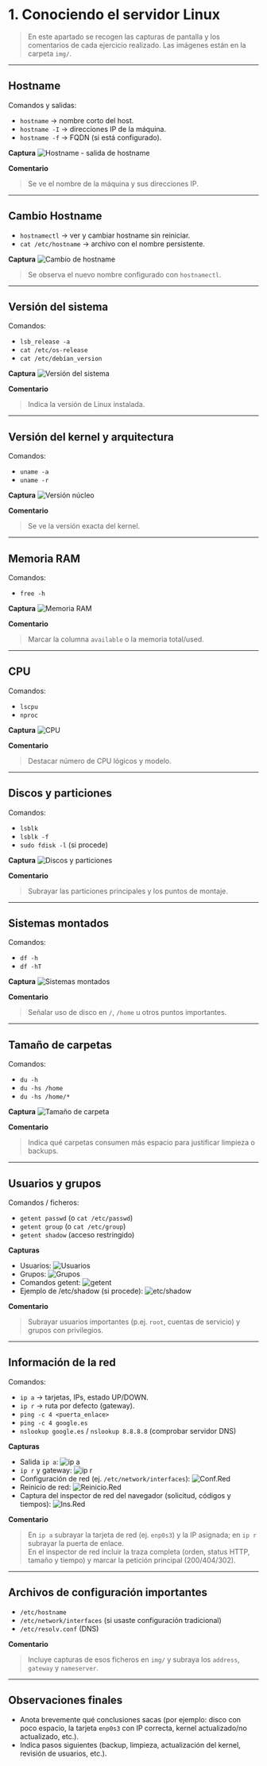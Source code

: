 # 1. Conociendo el servidor Linux

> En este apartado se recogen las capturas de pantalla y los comentarios de cada ejercicio realizado.
> Las imágenes están en la carpeta `img/`. 
---

## Hostname

Comandos y salidas:
- `hostname` → nombre corto del host.
- `hostname -I` → direcciones IP de la máquina.
- `hostname -f` → FQDN (si está configurado).

**Captura**
![Hostname - salida de hostname](img/hostname.png)

**Comentario**
> Se ve el nombre de la máquina y sus direcciones IP.

---

## Cambio Hostname

- `hostnamectl` → ver y cambiar hostname sin reiniciar.
- `cat /etc/hostname` → archivo con el nombre persistente.

**Captura**
![Cambio de hostname](img/cambiar-hostname.png)  
> Se observa el nuevo nombre configurado con `hostnamectl`.

---

## Versión del sistema

Comandos:
- `lsb_release -a`
- `cat /etc/os-release`
- `cat /etc/debían_version`

**Captura**
![Versión del sistema](img/version_sistema.png)

**Comentario**
> Indica la versión de Linux instalada.

---

## Versión del kernel y arquitectura

Comandos:
- `uname -a`
- `uname -r`

**Captura**
![Versión núcleo](img/versionNucleo.png)

**Comentario**
> Se ve la versión exacta del kernel.

---

## Memoria RAM

Comandos:
- `free -h`

**Captura**
![Memoria RAM](img/MemoriaRAM.png)

**Comentario**
> Marcar la columna `available` o la memoria total/used.

---

## CPU

Comandos:
- `lscpu`
- `nproc`

**Captura**
![CPU](img/CPU.png)

**Comentario**
> Destacar número de CPU lógicos y modelo.

---

## Discos y particiones

Comandos:
- `lsblk`
- `lsblk -f`
- `sudo fdisk -l` (si procede)

**Captura**
![Discos y particiones](img/DiscosYPars.png)

**Comentario**
> Subrayar las particiones principales y los puntos de montaje.

---

## Sistemas montados

Comandos:
- `df -h`
- `df -hT`

**Captura**
![Sistemas montados](img/sistemas_montados.png)

**Comentario**
> Señalar uso de disco en `/`, `/home` u otros puntos importantes.

---

## Tamaño de carpetas

Comandos:
- `du -h`
- `du -hs /home`
- `du -hs /home/*`

**Captura**
![Tamaño de carpeta](img/tamaño_carpeta.png)

**Comentario**
> Indica qué carpetas consumen más espacio para justificar limpieza o backups.

---

## Usuarios y grupos

Comandos / ficheros:
- `getent passwd` (o `cat /etc/passwd`)
- `getent group` (o `cat /etc/group`)
- `getent shadow` (acceso restringido)

**Capturas**
- Usuarios: ![Usuarios](img/usuarios-grupos.1.png)
- Grupos: ![Grupos](img/usuarios-grupos.2.png)
- Comandos getent: ![getent](img/usuarios-grupos.3.png)
- Ejemplo de /etc/shadow (si procede): ![etc/shadow](img/usuarios-grupos.4.png)

**Comentario**
> Subrayar usuarios importantes (p.ej. `root`, cuentas de servicio) y grupos con privilegios.

---

## Información de la red

Comandos:
- `ip a` → tarjetas, IPs, estado UP/DOWN.
- `ip r` → ruta por defecto (gateway).
- `ping -c 4 <puerta_enlace>`
- `ping -c 4 google.es`
- `nslookup google.es` / `nslookup 8.8.8.8` (comprobar servidor DNS)

**Capturas**
- Salida `ip a`: ![ip a](img/info-red-1.png)
- `ip r` y gateway: ![ip r](img/info-red-2.png)
- Configuración de red (ej. `/etc/network/interfaces`): ![Conf.Red](img/config-red.png)
- Reinicio de red: ![Reinicio.Red](img/reiniciar-red.png)
- Captura del inspector de red del navegador (solicitud, códigos y tiempos): ![Ins.Red](img/inspector-network.png)

**Comentario**
> En `ip a` subrayar la tarjeta de red (ej. `enp0s3`) y la IP asignada; en `ip r` subrayar la puerta de enlace.  
> En el inspector de red incluir la traza completa (orden, status HTTP, tamaño y tiempo) y marcar la petición principal (200/404/302).

---

## Archivos de configuración importantes

- `/etc/hostname`
- `/etc/network/interfaces` (si usaste configuración tradicional)
- `/etc/resolv.conf` (DNS)

**Comentario**
> Incluye capturas de esos ficheros en `img/` y subraya los `address`, `gateway` y `nameserver`.

---

## Observaciones finales

- Anota brevemente qué conclusiones sacas (por ejemplo: disco con poco espacio, la tarjeta `enp0s3` con IP correcta, kernel actualizado/no actualizado, etc.).
- Indica pasos siguientes (backup, limpieza, actualización del kernel, revisión de usuarios, etc.).

